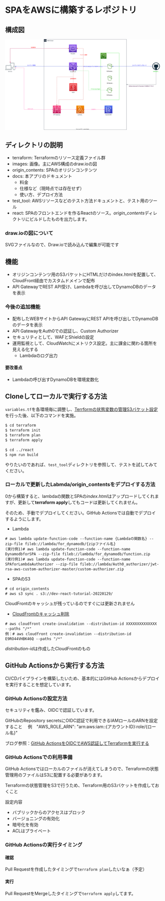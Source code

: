 # SPAをAWSに構築するレポジトリ
## 構成図
![](images/SPA.drawio.svg)

## ディレクトリの説明
- terraform: Terraformのリソース定義ファイル群
- images: 画像。主にAWS構成のdraw.ioの図
- origin_contents: SPAのオリジンコンテンツ
- docs: 本アプリのドキュメント
    - 料金
    - 仕様など（現時点では存在せず）
    - 使い方、デプロイ方法
- test_tool: AWSリソースなどのテスト方法ドキュメントと、テスト用のツール
- react: SPAのフロントエンドを作るReactのソース。*origin_contents*ディレクトリにビルドしたものを出力します。

### draw.ioの図について
SVGファイルなので、Draw.ioで読み込んで編集が可能です


## 機能
- オリジンコンテンツ用のS3バケットにHTMLだけのindex.htmlを配置して、CloudFront経由でカスタムドメインで配布
- API GatewayでREST API受け、Lambdaを呼び出してDynamoDBのデータを表示

### 今後の追加機能
- 配布したWEBサイトからAPI GatewayにREST APIを呼び出してDynamoDBのデータを表示
- API GatewayをAuth0での認証し、Custom Authorizer
- セキュリティとして、WAFとShieldの設定
- 運用監視として、CloudWatchにメトリクス設定。主に課金に関わる箇所を見える化する
    - Lambdaのログ出力

#### 要改善点
- Lambdaの呼び出すDynamoDBを環境変数化


## Cloneしてローカルで実行する方法 
`variables.tf`を各環境毎に調整し、[Terrformの状態変数の管理S3バケット設定](terraform/README.md)を行った後、以下のコマンドを実施。

```
$ cd terraform
$ terraform init
$ terraform plan
$ terraform apply

$ cd ../react
$ npm run build
```

やりたいのであれば、`test_tool`ディレクトリを参照して、テストを試してみてください。

### ローカルで更新したLabmda/origin_contentsをデプロイする方法
0から構築すると、lambdaの関数とSPAの*index.html*はアップロードしてくれますが、更新して**terraform apply**してもコードは更新してくれません。

そのため、手動でデプロイしてください。GitHub Actionsでは自動でデプロイするようにします。

- Lambda
```
# aws lambda update-function-code --function-name {Lambdaの関数名} --zip-file fileb://lambda/for_dynamodb/{zipファイル名}
(実行例1)# aws lambda update-function-code --function-name DynamodbforSPA --zip-file fileb://lambda/for_dynamodb/function.zip
(実行例1)# aws lambda update-function-code --function-name SPAforLambdaAuthorizer --zip-file fileb://lambda/Auth0_authorizer/jwt-rsa-aws-custom-authorizer-master/custom-authorizer.zip
```

- SPAのS3
```
# cd origin_contents
# aws s3 sync . s3://dev-react-tutorial-20220129/
```
CloudFrontのキャッシュが残っているのですぐには更新されません

- [CloudFrontのキャッシュ削除](https://qiita.com/yamamoto_y/items/cddba970ba0785b98461)
```
# aws cloudfront create-invalidation --distribution-id XXXXXXXXXXXXXX --paths "/*"
例：# aws cloudfront create-invalidation --distribution-id E9RO44VHBK46Q --paths "/*"
```
*distribution-id*は作成したCloudFrontのもの

## GitHub Actionsから実行する方法
CI/CDパイプラインを構築したいため、基本的にはGitHub Actionsからデプロイを実行することを想定しています。

### GitHub Actionsの設定方法
セキュリティを鑑み、OIDCで認証しています。

GitHubのRepository secretsにOIDC認証で利用できるIAMロールのARNを設定すること
　例　"AWS_ROLE_ARN": "arn:aws:iam::{アカウントID}:role/{ロール名}"

ブログ参照：[GitHub ActionsをOIDCでAWS認証してTerraformを実行する](https://anikitech.com/github-actions-terraform-by-oidc/)


### GitHub Actionsでの利用準備
GitHub Actionsではローカルのファイルが消えてしまうので、Terraformの状態管理用のファイルはS3に配置する必要があります。

Terraformの状態管理をS3で行うため、Terraform用のS3バケットを作成しておくこと

設定内容
- バブリックからのアクセスはブロック
- バージョニングの有効化
- 暗号化を有効
- ACLはプライベート


### GitHub Actionsの実行タイミング
#### 確認
Pull Requestを作成したタイミングで`terraform plan`したいなぁ（予定）

#### 実行
Pull RequestをMergeしたタイミングで`terraform apply`してます。


